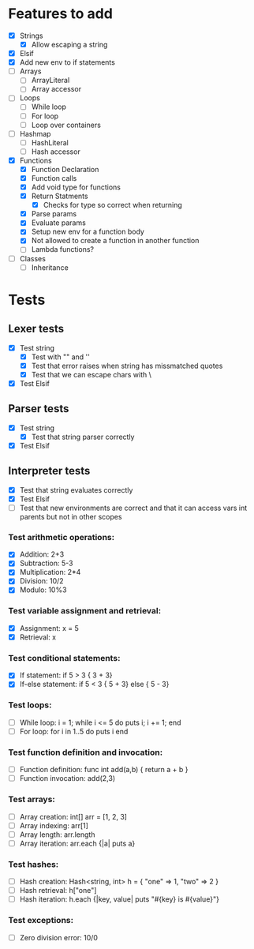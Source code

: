 # Features to add 

- [x] Strings
    - [x] Allow escaping a string
- [x] Elsif
- [x] Add new env to if statements
- [ ] Arrays
    - [ ] ArrayLiteral
    - [ ] Array accessor
- [ ] Loops
    - [ ] While loop
    - [ ] For loop
    - [ ] Loop over containers
- [ ] Hashmap
    - [ ] HashLiteral
    - [ ] Hash accessor
- [x] Functions
    - [x] Function Declaration
    - [x] Function calls
    - [x] Add void type for functions
    - [x] Return Statments
        - [x] Checks for type so correct when returning
    - [x] Parse params
    - [x] Evaluate params
    - [x] Setup new env for a function body
    - [x] Not allowed to create a function in another function
    - [ ] Lambda functions?
- [ ] Classes
    - [ ] Inheritance

# Tests
## Lexer tests
- [x] Test string
    - [x] Test with "" and ''
    - [x] Test that error raises when string has missmatched quotes
    - [x] Test that we can escape chars with \
- [x] Test Elsif

## Parser tests
- [x] Test string
    - [x] Test that string parser correctly
- [x] Test Elsif

## Interpreter tests
- [x] Test that string evaluates correctly
- [x] Test Elsif
- [ ] Test that new environments are correct and that it can access vars int parents but not in other scopes

### Test arithmetic operations:
- [x] Addition: 2+3
- [x] Subtraction: 5-3
- [x] Multiplication: 2*4
- [x] Division: 10/2
- [x] Modulo: 10%3
### Test variable assignment and retrieval:

- [x] Assignment: x = 5
- [x] Retrieval: x
### Test conditional statements:
- [x] If statement: if 5 > 3 { 3 + 3}
- [x] If-else statement: if 5 < 3 { 5 + 3} else { 5 - 3}
### Test loops:

- [ ] While loop: i = 1; while i <= 5 do puts i; i += 1; end
- [ ] For loop: for i in 1..5 do puts i end
### Test function definition and invocation:

- [ ] Function definition: func int add(a,b) { return a + b }
- [ ] Function invocation: add(2,3)
### Test arrays:

- [ ] Array creation: int[] arr = [1, 2, 3]
- [ ] Array indexing: arr[1]
- [ ] Array length: arr.length
- [ ] Array iteration: arr.each {|a| puts a}
### Test hashes:

- [ ] Hash creation: Hash<string, int> h = { "one" => 1, "two" => 2 }
- [ ] Hash retrieval: h["one"]
- [ ] Hash iteration: h.each {|key, value| puts "#{key} is #{value}"}
### Test exceptions:
- [ ] Zero division error: 10/0